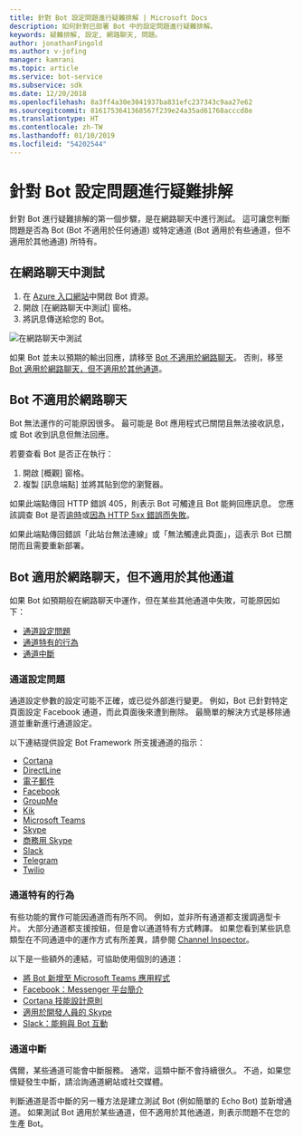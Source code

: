 ```yaml
---
title: 針對 Bot 設定問題進行疑難排解 | Microsoft Docs
description: 如何針對已部署 Bot 中的設定問題進行疑難排解。
keywords: 疑難排解, 設定, 網路聊天, 問題。
author: jonathanFingold
ms.author: v-jofing
manager: kamrani
ms.topic: article
ms.service: bot-service
ms.subservice: sdk
ms.date: 12/20/2018
ms.openlocfilehash: 8a3ff4a30e3041937ba831efc237343c9aa27e62
ms.sourcegitcommit: 8161753641368567f239e24a35ad61768acccd8e
ms.translationtype: HT
ms.contentlocale: zh-TW
ms.lasthandoff: 01/10/2019
ms.locfileid: "54202544"
---
```

# <a name="troubleshoot-bot-configuration-issues"></a>針對 Bot 設定問題進行疑難排解

針對 Bot 進行疑難排解的第一個步驟，是在網路聊天中進行測試。 這可讓您判斷問題是否為 Bot (Bot 不適用於任何通道) 或特定通道 (Bot 適用於有些通道，但不適用於其他通道) 所特有。

## <a name="test-in-web-chat"></a>在網路聊天中測試

1. 在 [Azure 入口網站](http://portal.azure.com/)中開啟 Bot 資源。
1. 開啟 [在網路聊天中測試] 窗格。
1. 將訊息傳送給您的 Bot。

![在網路聊天中測試](./media/test-in-webchat.png)

如果 Bot 並未以預期的輸出回應，請移至 [Bot 不適用於網路聊天](#bot-does-not-work-in-web-chat)。 否則，移至 [Bot 適用於網路聊天，但不適用於其他通道](#bot-works-in-web-chat-but-not-in-other-channels)。

## <a name="bot-does-not-work-in-web-chat"></a>Bot 不適用於網路聊天

Bot 無法運作的可能原因很多。 最可能是 Bot 應用程式已關閉且無法接收訊息，或 Bot 收到訊息但無法回應。

若要查看 Bot 是否正在執行：

1. 開啟 [概觀] 窗格。
1. 複製 [訊息端點] 並將其貼到您的瀏覽器。

如果此端點傳回 HTTP 錯誤 405，則表示 Bot 可觸達且 Bot 能夠回應訊息。 您應該調查 Bot 是否[逾時](https://github.com/daveta/analytics/blob/master/troubleshooting_timeout.md)或[因為 HTTP 5xx 錯誤而失敗](bot-service-troubleshoot-500-errors.md)。

如果此端點傳回錯誤「此站台無法連線」或「無法觸達此頁面」，這表示 Bot 已關閉而且需要重新部署。

## <a name="bot-works-in-web-chat-but-not-in-other-channels"></a>Bot 適用於網路聊天，但不適用於其他通道

如果 Bot 如預期般在網路聊天中運作，但在某些其他通道中失敗，可能原因如下：

- [通道設定問題](#channel-configuration-issues)
- [通道特有的行為](#channel-specific-behavior)
- [通道中斷](#channel-outage)

### <a name="channel-configuration-issues"></a>通道設定問題

通道設定參數的設定可能不正確，或已從外部進行變更。 例如，Bot 已針對特定頁面設定 Facebook 通道，而此頁面後來遭到刪除。 最簡單的解決方式是移除通道並重新進行通道設定。

以下連結提供設定 Bot Framework 所支援通道的指示：

- [Cortana](bot-service-channel-connect-cortana.md)
- [DirectLine](bot-service-channel-connect-directline.md)
- [電子郵件](bot-service-channel-connect-email.md)
- [Facebook](bot-service-channel-connect-facebook.md)
- [GroupMe](bot-service-channel-connect-groupme.md)
- [Kik](bot-service-channel-connect-kik.md)
- [Microsoft Teams](https://docs.microsoft.com/microsoftteams/platform/concepts/bots/bots-overview)
- [Skype](bot-service-channel-connect-skype.md)
- [商務用 Skype](bot-service-channel-connect-skypeforbusiness.md)
- [Slack](bot-service-channel-connect-slack.md)
- [Telegram](bot-service-channel-connect-telegram.md)
- [Twilio](bot-service-channel-connect-twilio.md)

### <a name="channel-specific-behavior"></a>通道特有的行為

有些功能的實作可能因通道而有所不同。 例如，並非所有通道都支援調適型卡片。 大部分通道都支援按鈕，但是會以通道特有方式轉譯。 如果您看到某些訊息類型在不同通道中的運作方式有所差異，請參閱 [Channel Inspector](https://docs.botframework.com/channel-inspector/channels/Skype)。

以下是一些額外的連結，可協助使用個別的通道：

- [將 Bot 新增至 Microsoft Teams 應用程式](https://docs.microsoft.com/microsoftteams/platform/concepts/bots/bots-overview)
- [Facebook：Messenger 平台簡介](https://developers.facebook.com/docs/messenger-platform/introduction)
- [Cortana 技能設計原則](https://docs.microsoft.com/cortana/skills/design-principles)
- [適用於開發人員的 Skype](https://dev.skype.com/bots)
- [Slack：能夠與 Bot 互動](https://api.slack.com/bot-users)

### <a name="channel-outage"></a>通道中斷

偶爾，某些通道可能會中斷服務。 通常，這類中斷不會持續很久。 不過，如果您懷疑發生中斷，請洽詢通道網站或社交媒體。

判斷通道是否中斷的另一種方法是建立測試 Bot (例如簡單的 Echo Bot) 並新增通道。 如果測試 Bot 適用於某些通道，但不適用於其他通道，則表示問題不在您的生產 Bot。
